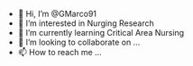 - 👋 Hi, I’m @GMarco91
- 👀 I’m interested in Nurging Research
- 🌱 I’m currently learning Critical Area Nursing
- 💞️ I’m looking to collaborate on ...
- 📫 How to reach me ...

<!---
GMarco91/GMarco91 is a ✨ special ✨ repository because its `README.md` (this file) appears on your GitHub profile.
You can click the Preview link to take a look at your changes.
--->
